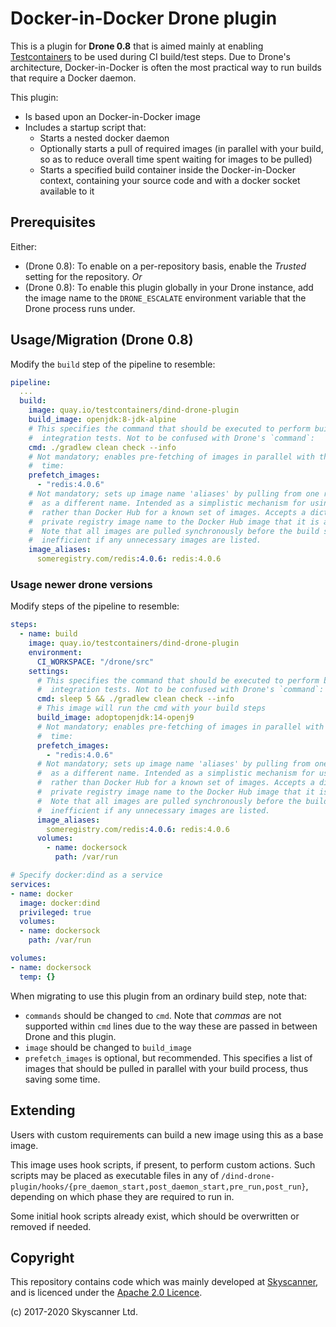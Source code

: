 # Docker-in-Docker Drone plugin

This is a plugin for **Drone 0.8** that is aimed mainly at enabling [Testcontainers](https://www.testcontainers.org) to be used during CI build/test steps. 
Due to Drone's architecture, Docker-in-Docker is often the most practical way to run builds that require a Docker daemon.

This plugin:

* Is based upon an Docker-in-Docker image
* Includes a startup script that:
	* Starts a nested docker daemon
	* Optionally starts a pull of required images (in parallel with your build, so as to reduce overall time spent waiting for images to be pulled)
	* Starts a specified build container inside the Docker-in-Docker context, containing your source code and with a docker socket available to it

## Prerequisites

Either:

* (Drone 0.8): To enable on a per-repository basis, enable the *Trusted* setting for the repository. *Or*
* (Drone 0.8): To enable this plugin globally in your Drone instance, add the image name to the `DRONE_ESCALATE` environment variable that the Drone process runs under.

## Usage/Migration (Drone 0.8)

Modify the `build` step of the pipeline to resemble:

```yaml
pipeline:
  ...
  build:
    image: quay.io/testcontainers/dind-drone-plugin
    build_image: openjdk:8-jdk-alpine
    # This specifies the command that should be executed to perform build, test and 
    #  integration tests. Not to be confused with Drone's `command`:
    cmd: ./gradlew clean check --info
    # Not mandatory; enables pre-fetching of images in parallel with the build, so may save 
    #  time:
    prefetch_images:
      - "redis:4.0.6"
    # Not mandatory; sets up image name 'aliases' by pulling from one registry and tagging
    #  as a different name. Intended as a simplistic mechanism for using a private registry 
    #  rather than Docker Hub for a known set of images. Accepts a dictionary of
    #  private registry image name to the Docker Hub image that it is a substitute for.
    #  Note that all images are pulled synchronously before the build starts, so this is
    #  inefficient if any unnecessary images are listed.
    image_aliases:
      someregistry.com/redis:4.0.6: redis:4.0.6
```

### Usage newer drone versions

Modify steps of the pipeline to resemble:

```yaml
steps:
  - name: build
    image: quay.io/testcontainers/dind-drone-plugin
    environment:
      CI_WORKSPACE: "/drone/src"
    settings:
      # This specifies the command that should be executed to perform build, test and
      #  integration tests. Not to be confused with Drone's `command`:
      cmd: sleep 5 && ./gradlew clean check --info
      # This image will run the cmd with your build steps
      build_image: adoptopenjdk:14-openj9
      # Not mandatory; enables pre-fetching of images in parallel with the build, so may save 
      #  time:
      prefetch_images:
        - "redis:4.0.6"
      # Not mandatory; sets up image name 'aliases' by pulling from one registry and tagging
      #  as a different name. Intended as a simplistic mechanism for using a private registry 
      #  rather than Docker Hub for a known set of images. Accepts a dictionary of
      #  private registry image name to the Docker Hub image that it is a substitute for.
      #  Note that all images are pulled synchronously before the build starts, so this is
      #  inefficient if any unnecessary images are listed.
      image_aliases:
        someregistry.com/redis:4.0.6: redis:4.0.6
      volumes:
        - name: dockersock
          path: /var/run

# Specify docker:dind as a service
services:
- name: docker
  image: docker:dind
  privileged: true
  volumes:
  - name: dockersock
    path: /var/run

volumes:
- name: dockersock
  temp: {}
```

When migrating to use this plugin from an ordinary build step, note that:

* `commands` should be changed to `cmd`. Note that _commas_ are not supported within `cmd` lines due to the way these are passed in between Drone and this plugin.
* `image` should be changed to `build_image`
* `prefetch_images` is optional, but recommended. This specifies a list of images that should be pulled in parallel with your build process, thus saving some time.

## Extending

Users with custom requirements can build a new image using this as a base image.

This image uses hook scripts, if present, to perform custom actions. Such scripts may be placed as executable files in any of `/dind-drone-plugin/hooks/{pre_daemon_start,post_daemon_start,pre_run,post_run}`, depending on which phase they are required to run in.

Some initial hook scripts already exist, which should be overwritten or removed if needed.

## Copyright

This repository contains code which was mainly developed at [Skyscanner](https://www.skyscanner.net/jobs/), and is licenced under the [Apache 2.0 Licence](LICENSE).

(c) 2017-2020 Skyscanner Ltd.
